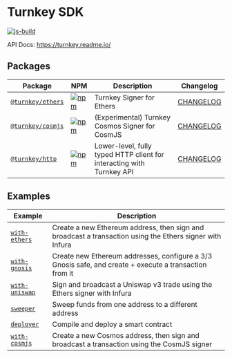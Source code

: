 # Turnkey SDK

[![js-build](https://github.com/tkhq/sdk/actions/workflows/js-build.yml/badge.svg)](https://github.com/tkhq/sdk/actions/workflows/js-build.yml)

API Docs: https://turnkey.readme.io/

## Packages

| Package                               | NPM                                                                                                                   | Description                                                           | Changelog                                  |
| ------------------------------------- | --------------------------------------------------------------------------------------------------------------------- | --------------------------------------------------------------------- | ------------------------------------------ |
| [`@turnkey/ethers`](/packages/ethers) | [![npm](https://img.shields.io/npm/v/@turnkey/ethers?color=%234C48FF)](https://www.npmjs.com/package/@turnkey/ethers) | Turnkey Signer for Ethers                                             | [CHANGELOG](/packages/ethers/CHANGELOG.md) |
| [`@turnkey/cosmjs`](/packages/cosmjs) | [![npm](https://img.shields.io/npm/v/@turnkey/cosmjs?color=%234C48FF)](https://www.npmjs.com/package/@turnkey/cosmjs) | (Experimental) Turnkey Cosmos Signer for CosmJS                       | [CHANGELOG](/packages/cosmjs/CHANGELOG.md) |
| [`@turnkey/http`](/packages/http)     | [![npm](https://img.shields.io/npm/v/@turnkey/http?color=%234C48FF)](https://www.npmjs.com/package/@turnkey/http)     | Lower-level, fully typed HTTP client for interacting with Turnkey API | [CHANGELOG](/packages/http/CHANGELOG.md)   |

## Examples

| Example                                   | Description                                                                                              |
| ----------------------------------------- | -------------------------------------------------------------------------------------------------------- |
| [`with-ethers`](/examples/with-ethers/)   | Create a new Ethereum address, then sign and broadcast a transaction using the Ethers signer with Infura |
| [`with-gnosis`](/examples/with-gnosis/)   | Create new Ethereum addresses, configure a 3/3 Gnosis safe, and create + execute a transaction from it   |
| [`with-uniswap`](/examples/with-uniswap/) | Sign and broadcast a Uniswap v3 trade using the Ethers signer with Infura                                |
| [`sweeper`](/examples/sweeper/)           | Sweep funds from one address to a different address                                                      |
| [`deployer`](/examples/deployer/)         | Compile and deploy a smart contract                                                                      |
| [`with-cosmjs`](/examples/with-cosmjs/)   | Create a new Cosmos address, then sign and broadcast a transaction using the CosmJS signer               |
